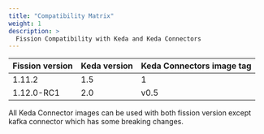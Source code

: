 ```yaml
---
title: "Compatibility Matrix"
weight: 1
description: >
  Fission Compatibility with Keda and Keda Connectors
---
```


| Fission version | Keda version | Keda Connectors image tag |
| --------------- | ------------ | ------------------------- |
| 1.11.2          | 1.5          | 1                         |
| 1.12.0-RC1      | 2.0          | v0.5                      |

All Keda Connector images can be used with both fission version except kafka connector which has some breaking changes.